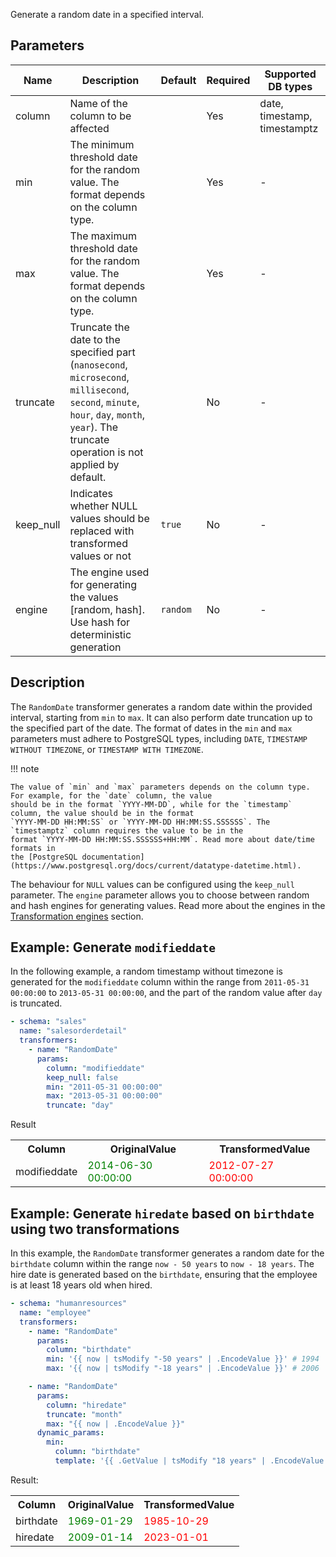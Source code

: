 Generate a random date in a specified interval.

## Parameters

| Name      | Description                                                                                                                                                                                 | Default  | Required | Supported DB types           |
|-----------|---------------------------------------------------------------------------------------------------------------------------------------------------------------------------------------------|----------|----------|------------------------------|
| column    | Name of the column to be affected                                                                                                                                                           |          | Yes      | date, timestamp, timestamptz |
| min       | The minimum threshold date for the random value. The format depends on the column type.                                                                                                     |          | Yes      | -                            |
| max       | The maximum threshold date for the random value. The format depends on the column type.                                                                                                     |          | Yes      | -                            |
| truncate  | Truncate the date to the specified part (`nanosecond`, `microsecond`, `millisecond`, `second`, `minute`, `hour`, `day`, `month`, `year`). The truncate operation is not applied by default. |          | No       | -                            |
| keep_null | Indicates whether NULL values should be replaced with transformed values or not                                                                                                             | `true`   | No       | -                            |
| engine    | The engine used for generating the values [random, hash]. Use hash for deterministic generation                                                                                             | `random` | No       | -                            |

## Description

The `RandomDate` transformer generates a random date within the provided interval, starting from `min` to `max`. It
can also perform date truncation up to the specified part of the date. The format of dates in the `min` and `max`
parameters must adhere to PostgreSQL types, including `DATE`, `TIMESTAMP WITHOUT TIMEZONE`,
or `TIMESTAMP WITH TIMEZONE`.

!!! note

    The value of `min` and `max` parameters depends on the column type. For example, for the `date` column, the value 
    should be in the format `YYYY-MM-DD`, while for the `timestamp` column, the value should be in the format
    `YYYY-MM-DD HH:MM:SS` or `YYYY-MM-DD HH:MM:SS.SSSSSS`. The `timestamptz` column requires the value to be in the
    format `YYYY-MM-DD HH:MM:SS.SSSSSS+HH:MM`. Read more about date/time formats in 
    the [PostgreSQL documentation](https://www.postgresql.org/docs/current/datatype-datetime.html).

The behaviour for `NULL` values can be configured using the `keep_null` parameter. The `engine` parameter allows you to
choose between random and hash engines for generating values. Read more about the engines in
the [Transformation engines](../transformation_engines.md) section.

## Example: Generate `modifieddate`

In the following example, a random timestamp without timezone is generated for the `modifieddate` column within the
range from `2011-05-31 00:00:00` to `2013-05-31 00:00:00`, and the part of the random value after `day` is truncated.

``` yaml title="RandomDate transformer example"
- schema: "sales"
  name: "salesorderdetail"
  transformers:
    - name: "RandomDate"
      params:
        column: "modifieddate"
        keep_null: false
        min: "2011-05-31 00:00:00"
        max: "2013-05-31 00:00:00"
        truncate: "day"
```

Result

<table>
<tr>
<th>Column</th><th>OriginalValue</th><th>TransformedValue</th>
</tr>
<tr>
<td>modifieddate</td><td><span style="color:green">2014-06-30 00:00:00</span></td><td><span style="color:red">2012-07-27 00:00:00</span></td>
</tr>
</table>

## Example: Generate `hiredate` based on `birthdate` using two transformations

In this example, the `RandomDate` transformer generates a random date for the `birthdate` column within the
range `now - 50 years` to `now - 18 years`. The hire date is generated based on the `birthdate`, ensuring that the
employee is at least 18 years old when hired.

```yaml
- schema: "humanresources"
  name: "employee"
  transformers:
    - name: "RandomDate"
      params:
        column: "birthdate"
        min: '{{ now | tsModify "-50 years" | .EncodeValue }}' # 1994
        max: '{{ now | tsModify "-18 years" | .EncodeValue }}' # 2006

    - name: "RandomDate"
      params:
        column: "hiredate"
        truncate: "month"
        max: "{{ now | .EncodeValue }}"
      dynamic_params:
        min:
          column: "birthdate"
          template: '{{ .GetValue | tsModify "18 years" | .EncodeValue }}' # min age 18 years
```

Result:

<table>
<tr>
<th>Column</th><th>OriginalValue</th><th>TransformedValue</th>
</tr>
<tr>
<td>birthdate</td><td><span style="color:green">1969-01-29</span></td><td><span style="color:red">1985-10-29</span></td>
</tr>
<tr>
<td>hiredate</td><td><span style="color:green">2009-01-14</span></td><td><span style="color:red">2023-01-01</span></td>
</tr>
</table>


